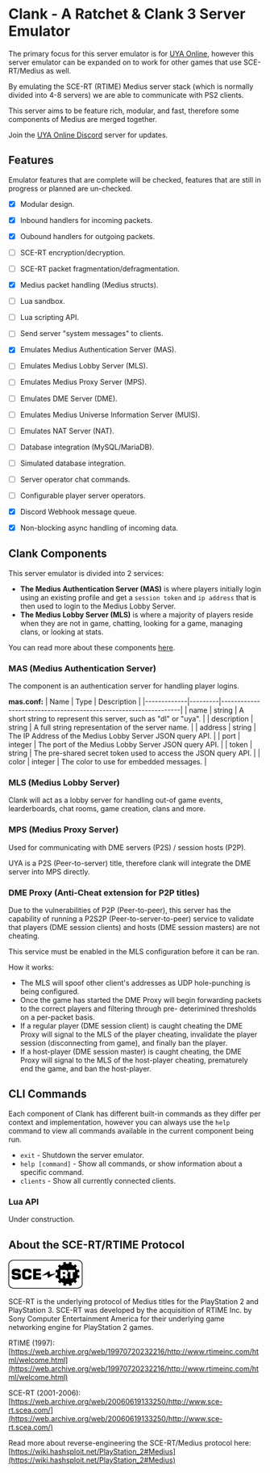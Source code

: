 # Clank - A Ratchet & Clank 3 Server Emulator

The primary focus for this server emulator is for [UYA Online](https://uyaonline.com/),
however this server emulator can be expanded on to work for other games that use
SCE-RT/Medius as well.

By emulating the SCE-RT (RTIME) Medius server stack (which is normally
divided into 4-8 servers) we are able to communicate with PS2 clients.

This server aims to be feature rich, modular, and fast, therefore some
components of Medius are merged together.

Join the [UYA Online Discord](https://discord.gg/mUQzqGu) server for updates.


## Features

Emulator features that are complete will be checked, features that are still in progress or planned are un-checked.

- [x] Modular design.
- [x] Inbound handlers for incoming packets.
- [x] Oubound handlers for outgoing packets.
- [ ] SCE-RT encryption/decryption.
- [ ] SCE-RT packet fragmentation/defragmentation.
- [x] Medius packet handling (Medius structs).
- [ ] Lua sandbox.
- [ ] Lua scripting API.
- [ ] Send server "system messages" to clients.
- [x] Emulates Medius Authentication Server (MAS).
- [ ] Emulates Medius Lobby Server (MLS).
- [ ] Emulates Medius Proxy Server (MPS).
- [ ] Emulates DME Server (DME).
- [ ] Emulates Medius Universe Information Server (MUIS).
- [ ] Emulates NAT Server (NAT).
- [ ] Database integration (MySQL/MariaDB).
- [ ] Simulated database integration.
- [ ] Server operator chat commands.
- [ ] Configurable player server operators.
- [x] Discord Webhook message queue.
- [x] Non-blocking async handling of incoming data. 


## Clank Components

This server emulator is divided into 2 services:
- **The Medius Authentication Server (MAS)** is where players initially login using
  an existing profile and get a `session token` and `ip address` that is then
  used to login to the Medius Lobby Server.
- **The Medius Lobby Server (MLS)** is where a majority of players reside when they
  are not in game, chatting, looking for a game, managing clans, or looking at
  stats.

You can read more about these components [here](https://wiki.hashsploit.net/PlayStation_2#Medius).


### MAS (Medius Authentication Server)

The component is an authentication server for handling player logins.

**mas.conf:**
| Name        | Type    | Description                                                     |
|-------------|---------|-----------------------------------------------------------------|
| name        | string  | A short string to represent this server, such as "dl" or "uya". |
| description | string  | A full string representation of the server name.                |
| address     | string  | The IP Address of the Medius Lobby Server JSON query API.       |
| port        | integer | The port of the Medius Lobby Server JSON query API.             |
| token       | string  | The pre-shared secret token used to access the JSON query API.  |
| color       | integer | The color to use for embedded messages.                         |


### MLS (Medius Lobby Server)

Clank will act as a lobby server for handling out-of game
events, learderboards, chat rooms, game creation, clans and more.


### MPS (Medius Proxy Server)

Used for communicating with DME servers (P2S) / session hosts (P2P).

UYA is a P2S (Peer-to-server) title, therefore clank will integrate the DME server into MPS directly.


### DME Proxy (Anti-Cheat extension for P2P titles)

Due to the vulnerabilities of P2P (Peer-to-peer), this server has
the capability of running a P2S2P (Peer-to-server-to-peer) service
to validate that players (DME session clients) and hosts (DME
session masters) are not cheating.

This service must be enabled in the MLS configuration before it can
be ran.

How it works:
- The MLS will spoof other client's addresses as UDP hole-punching
  is being configured.
- Once the game has started the DME Proxy will begin forwarding
  packets to the correct players and filtering through pre-
  deterimined thresholds on a per-packet basis.
- If a regular player (DME session client) is caught cheating the
  DME Proxy will signal to the MLS of the player cheating, invalidate the player session (disconnecting from game), and finally ban the player.
- If a host-player (DME session master) is caught cheating, the DME
  Proxy will signal to the MLS of the host-player cheating, prematurely end the game, and ban the host-player.


## CLI Commands

Each component of Clank has different built-in commands as
they differ per context and implementation, however you can
always use the `help` command to view all commands available in
the current component being run.

- `exit` - Shutdown the server emulator.
- `help [command]` - Show all commands, or show information about a specific command.
- `clients` - Show all currently connected clients.


### Lua API

Under construction.


## About the SCE-RT/RTIME Protocol

![SCE-RT](sce-rt.png)

SCE-RT is the underlying protocol of Medius titles for the PlayStation 2 and PlayStation 3.
SCE-RT was developed by the acquisition of RTIME Inc. by Sony Computer Entertainment
America for their underlying game networking engine for PlayStation 2 games.

RTIME (1997):
[https://web.archive.org/web/19970720232216/http://www.rtimeinc.com/html/welcome.html](https://web.archive.org/web/19970720232216/http://www.rtimeinc.com/html/welcome.html)

SCE-RT (2001-2006):
[https://web.archive.org/web/20060619133250/http://www.sce-rt.scea.com/](https://web.archive.org/web/20060619133250/http://www.sce-rt.scea.com/)

Read more about reverse-engineering the SCE-RT/Medius protocol here:
[https://wiki.hashsploit.net/PlayStation_2#Medius](https://wiki.hashsploit.net/PlayStation_2#Medius)

